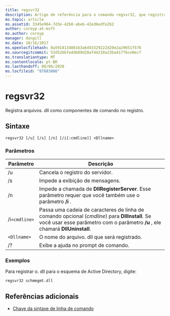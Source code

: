 ```yaml
---
title: regsvr32
description: Artigo de referência para o comando regsvr32, que registra arquivos. dll como componentes de comando no registro.
ms.topic: article
ms.assetid: 3345e964-7d3e-42b8-abeb-42ed6edfe2b2
author: coreyp-at-msft
ms.author: coreyp
manager: dongill
ms.date: 10/16/2017
ms.openlocfilehash: 8a591813480163a6d43329222d20e2a29651f576
ms.sourcegitcommit: 53d526bfeddb89d28af44210a23ba417f6ce0ecf
ms.translationtype: MT
ms.contentlocale: pt-BR
ms.lasthandoff: 08/06/2020
ms.locfileid: "87883886"
---
```

# <a name="regsvr32"></a>regsvr32

Registra arquivos. dll como componentes de comando no registro.

## <a name="syntax"></a>Sintaxe

```
regsvr32 [/u] [/s] [/n] [/i[:cmdline]] <Dllname>
```

### <a name="parameters"></a>Parâmetros

| Parâmetro | Descrição |
|--|--|
| /u | Cancela o registro do servidor. |
| /s | Impede a exibição de mensagens. |
| /n | Impede a chamada de **DllRegisterServer**. Esse parâmetro requer que você também use o parâmetro **/i** . |
| /i`<cmdline>` | Passa uma cadeia de caracteres de linha de comando opcional (*cmdline*) para **DllInstall**. Se você usar esse parâmetro com o parâmetro **/u** , ele chamará **DllUninstall**. |
| `<Dllname>` | O nome do arquivo. dll que será registrado. |
| /? | Exibe a ajuda no prompt de comando. |

### <a name="examples"></a>Exemplos

Para registrar o. dll para o esquema de Active Directory, digite:

```
regsvr32 schmmgmt.dll
```

## <a name="additional-references"></a>Referências adicionais

- [Chave da sintaxe de linha de comando](command-line-syntax-key.md)
